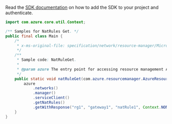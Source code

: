 Read the [SDK documentation](https://github.com/Azure/azure-sdk-for-java/blob/azure-resourcemanager_2.15.0/sdk/resourcemanager/azure-resourcemanager/README.md) on how to add the SDK to your project and authenticate.

```java
import com.azure.core.util.Context;

/** Samples for NatRules Get. */
public final class Main {
    /*
     * x-ms-original-file: specification/network/resource-manager/Microsoft.Network/stable/2021-05-01/examples/NatRuleGet.json
     */
    /**
     * Sample code: NatRuleGet.
     *
     * @param azure The entry point for accessing resource management APIs in Azure.
     */
    public static void natRuleGet(com.azure.resourcemanager.AzureResourceManager azure) {
        azure
            .networks()
            .manager()
            .serviceClient()
            .getNatRules()
            .getWithResponse("rg1", "gateway1", "natRule1", Context.NONE);
    }
}
```

